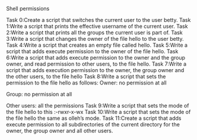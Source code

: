 Shell permissions

Task 0:Create a script that switches the current user to the user betty.
Task 1:Write a script that prints the effective username of the current user.
Task 2:Write a script that prints all the groups the current user is part of.
Task 3:Write a script that changes the owner of the file hello to the user betty.
Task 4:Write a script that creates an empty file called hello.
Task 5:Write a script that adds execute permission to the owner of the file hello.
Task 6:Write a script that adds execute permission to the owner and the group owner, and read permission to other users, to the file hello.
Task 7:Write a script that adds execution permission to the owner, the group owner and the other users, to the file hello
Task 8:Write a script that sets the permission to the file hello as follows:
Owner: no permission at all

Group: no permission at all

Other users: all the permissions
Task 9:Write a script that sets the mode of the file hello to this :-rwxr-x-wx
Task 10:Write a script that sets the mode of the file hello the same as olleh’s mode.
Task 11:Create a script that adds execute permission to all subdirectories of the current directory for the owner, the group owner and all other users. 
